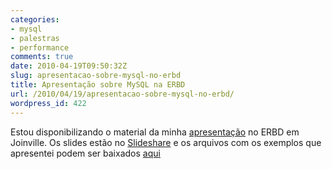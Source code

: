 ```yaml
---
categories:
- mysql
- palestras
- performance
comments: true
date: 2010-04-19T09:50:32Z
slug: apresentacao-sobre-mysql-no-erbd
title: Apresentação sobre MySQL na ERBD
url: /2010/04/19/apresentacao-sobre-mysql-no-erbd/
wordpress_id: 422
---
```


Estou disponibilizando o material da minha [apresentação](/blog/2010/03/29/vi-escola-regional-de-banco-de-dados) no ERBD em Joinville.
Os slides estão no [Slideshare](http://slidesha.re/9KPhUB) e os arquivos com os exemplos que apresentei podem ser baixados [aqui](https://s3.amazonaws.com/elton/docs/mysql_escalavel.zip)
